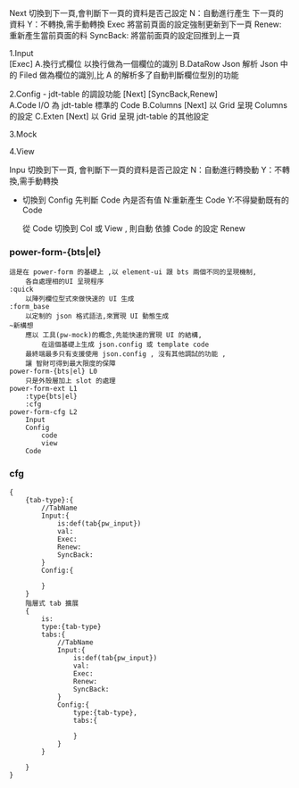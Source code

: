Next
  切換到下一頁,會判斷下一頁的資料是否己設定
    N：自動進行產生 下一頁的資料
    Y：不轉換,需手動轉換
Exec
  將當前頁面的設定強制更新到下一頁
Renew:
  重新產生當前頁面的料
SyncBack:
  將當前面頁的設定回推到上一頁



1.Input  
	[Exec]
	A.換行式欄位
		以換行做為一個欄位的識別
	B.DataRow Json
		解析 Json 中的 Filed 做為欄位的識別,比 A 的解析多了自動判斷欄位型別的功能 
    
2.Config - jdt-table 的調設功能 [Next] 
	[SyncBack,Renew]  
	A.Code 
		I/O 為 jdt-table 標準的 Code 
	B.Columns [Next]
		以 Grid 呈現 Columns 的設定
	C.Exten  [Next]
		以 Grid 呈現 jdt-table 的其他設定

3.Mock  

4.View


Inpu 切換到下一頁,
  會判斷下一頁的資料是否己設定
    N：自動進行轉換動
    Y：不轉換,需手動轉換


* 切換到 Config
    先判斷 Code 內是否有值
      N:重新產生 Code
      Y:不得變動既有的 Code

  從 Code 切換到 Col 或 View ,
    則自動 依據 Code 的設定 Renew 

    
### power-form-{bts|el} 
	這是在 power-form 的基礎上 ,以 element-ui 跟 bts 兩個不同的呈現機制,
		各自處理相的UI 呈現程序
	:quick
		以陣列欄位型式來做快速的 UI 生成
	:form_base
		以定制的 json 格式語法,來實現 UI 動態生成
	~新構想
		應以 工具(pw-mock)的概念,先能快速的實現 UI 的結構,
			在這個基礎上生成 json.config 或 template code
		最終端最多只有支援使用 json.config , 沒有其他調試的功能 ,
		讓 智財可得到最大限度的保障
	power-form-{bts|el} L0
		只是外殼層加上 slot 的處理
	power-form-ext L1
		:type{bts|el}
		:cfg
	power-form-cfg L2
		Input
		Config
			code
			view
		Code

### cfg
	{
		{tab-type}:{
			//TabName
			Input:{
				is:def(tab{pw_input})
				val:
				Exec:
				Renew:
				SyncBack:
			}
			Config:{

			}
		}
		階層式 tab 擴展
		{
			is:
			type:{tab-type}
			tabs:{
				//TabName
				Input:{
					is:def(tab{pw_input})
					val:
					Exec:
					Renew:
					SyncBack:
				}
				Config:{
					type:{tab-type},
					tabs:{

					}
				}
			}
			
		}
	}